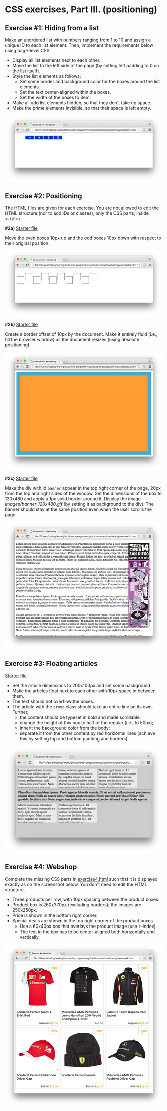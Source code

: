 # CSS exercises, Part III. (positioning)

## Exercise #1: Hiding from a list

Make an unordered list with numbers ranging from 1 to 10 and assign a unique ID to each list element.
Then, implement the requirements below using page-level CSS.

  - Display all list elements next to each other.
  - Move the list to the left side of the page (by setting left padding to 0 on the list itself).
  - Style the list elements as follows: 
    * Set some border and background color for the boxes around the list elements.
    * Set the text center-aligned within the boxes.
    * Set the width of the boxes to 3em.
  - Make all odd list elements hidden, so that they don't take up space.
  - Make the prime elements invisible, so that their space is left empty.

![Exercise1](images/exercise1.png)


## Exercise #2: Positioning

The HTML files are given for each exercise. You are not allowed to edit the HTML structure (nor to add IDs or classes), only the CSS parts, inside `<style>`.

**#2a)** [Starter file](exercise2a.html)

Move the even boxes 10px up and the odd boxes 10px down with respect to their original position.

![Exercise2a](images/exercise2a.png)


**#2b)** [Starter file](exercise2b.html)

Create a border offset of 10px by the document. Make it entirely fluid (i.e., fill the browser window) as the document resizes (using absolute positioning).

![Exercise2b](images/exercise2b.png)


**#2c)** [Starter file](exercise2c.html)

Make the div with id `banner` appear in the top right corner of the page, 20px from the top and right sides of the window. Set the dimensions of the box to 120x480 and apply a 1px solid border around it. Display the image _images/banner_120x480.gif_ (by setting it as background to the div). The banner should stay at the same position even when the user scrolls the page.

![Exercise2c](images/exercise2c.png)


## Exercise #3: Floating articles

[Starter file](exercise3.html)

  - Set the article dimensions to 200x100px and set some background.
  - Make the articles float next to each other with 10px space in between them.  
  - The text should not overflow the boxes.
  - The article with the `promo` class should take an entire line on its own. Further,
    * the content should be typeset in bold and made scrollable;
    * change the height of this box to half of the regular (i.e., to 50px);
    * inherit the background color from the body;
    * separate it from the other content by red horizontal lines (achieve this by setting top and bottom padding and borders).


![Exercise3](images/exercise3.png)


## Exercise #4: Webshop

Complete the missing CSS parts in [exercise4.html](exercise4.html) such that it is displayed exactly as on the screenshot below. You don't need to edit the HTML structure.

  - Three products per row, with 10px spacing between the product boxes.
  - Product box is 260x370px (excluding borders); the images are 250x250px.
  - Price is shown in the bottom right corner. 
  - Special deals are shown in the top right corner of the product boxes
    * Use a 60x40px box that overlays the product image (use z-index).
    * The text in the box has to be center-aligned both horizontally and vertically.


![Exercise4](images/exercise4.png)
